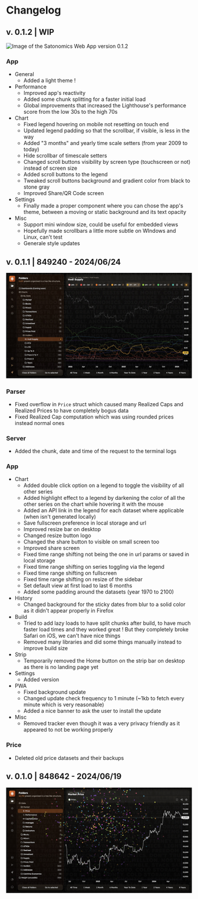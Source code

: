 # Changelog

## v. 0.1.2 | WIP

![Image of the Satonomics Web App version 0.1.2](./assets/v0.1.2.jpg)

### App

- General
  - Added a light theme !
- Performance
  - Improved app's reactivity
  - Added some chunk splitting for a faster initial load
  - Global improvements that increased the Lighthouse's performance score from the low 30s to the high 70s
- Chart
  - Fixed legend hovering on mobile not resetting on touch end
  - Updated legend padding so that the scrollbar, if visible, is less in the way
  - Added "3 months" and yearly time scale setters (from year 2009 to today)
  - Hide scrollbar of timescale setters
  - Changed scroll buttons visibility by screen type (touchscreen or not) instead of screen size
  - Added scroll buttons to the legend
  - Tweaked scroll buttons background and gradient color from black to stone gray
  - Improved Share/QR Code screen
- Settings
  - Finally made a proper component where you can chose the app's theme, between a moving or static background and its text opacity
- Misc
  - Support mini window size, could be useful for embedded views
  - Hopefully made scrollbars a little more subtle on WIndows and Linux, can't test
  - Generale style updates

## v. 0.1.1 | 849240 - 2024/06/24

![Image of the Satonomics Web App version 0.1.1](./assets/v0.1.1.jpg)

### Parser

- Fixed overflow in `Price` struct which caused many Realized Caps and Realized Prices to have completely bogus data
- Fixed Realized Cap computation which was using rounded prices instead normal ones

### Server

- Added the chunk, date and time of the request to the terminal logs

### App

- Chart
  - Added double click option on a legend to toggle the visibility of all other series
  - Added highlight effect to a legend by darkening the color of all the other series on the chart while hovering it with the mouse
  - Added an API link in the legend for each dataset where applicable (when isn't generated locally)
  - Save fullscreen preference in local storage and url
  - Improved resize bar on desktop
  - Changed resize button logo
  - Changed the share button to visible on small screen too
  - Improved share screen
  - Fixed time range shifting not being the one in url params or saved in local storage
  - Fixed time range shifting on series toggling via the legend
  - Fixed time range shifting on fullscreen
  - Fixed time range shifting on resize of the sidebar
  - Set default view at first load to last 6 months
  - Added some padding around the datasets (year 1970 to 2100)
- History
  - Changed background for the sticky dates from blur to a solid color as it didn't appear properly in Firefox
- Build
  - Tried to add lazy loads to have split chunks after build, to have much faster load times and they worked great ! But they completely broke Safari on iOS, we can't have nice things
  - Removed many libraries and did some things manually instead to improve build size
- Strip
  - Temporarily removed the Home button on the strip bar on desktop as there is no landing page yet
- Settings
  - Added version
- PWA
  - Fixed background update
  - Changed update check frequency to 1 minute (~1kb to fetch every minute which is very reasonable)
  - Added a nice banner to ask the user to install the update
- Misc
  - Removed tracker even though it was a very privacy friendly as it appeared to not be working properly

### Price

- Deleted old price datasets and their backups

## v. 0.1.0 | 848642 - 2024/06/19

![Image of the Satonomics Web App version 0.1.0](./assets/v0.1.0.jpg)
